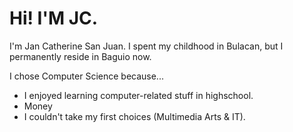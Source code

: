 # Hi! I'M JC.

I'm Jan Catherine San Juan. I spent my childhood in Bulacan, but I permanently reside in Baguio now.

I chose Computer Science because... 

* I enjoyed learning computer-related stuff in highschool.
* Money
* I couldn't take my first choices (Multimedia Arts & IT). 


